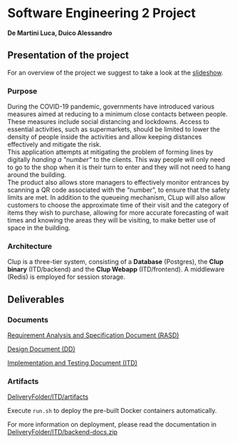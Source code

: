 # Software Engineering 2 Project
**De Martini Luca, Duico Alessandro**
## Presentation of the project
For an overview of the project we suggest to take a look at the [slideshow](/DeliveryFolder/slides.pdf).
### Purpose
During the COVID-19 pandemic, governments have introduced various measures aimed at reducing to a minimum close contacts between people. These measures include social distancing and lockdowns. Access to essential activities, such as supermarkets, should be limited to lower the density of people inside the activities and allow keeping distances effectively and mitigate the risk.
<br>
This application attempts at mitigating the problem of forming lines by digitally *handing a "number"* to the clients. This way people will only need to go to the shop when it is their turn to enter and they will not need to hang around the building.
<br>
The product also allows store managers to effectively monitor entrances by scanning a QR code associated with the “number”, to ensure that the safety limits are met.
In addition to the queueing mechanism, CLup will also allow customers to choose the approximate time of their visit and the category of items they wish to purchase, allowing for more accurate forecasting of wait times and knowing the areas they will be visiting, to make better use of space in the building.

### Architecture
Clup is a three-tier system, consisting of a **Database** (Postgres), the **Clup binary** (ITD/backend) and the **Clup Webapp** (ITD/frontend). A middleware (Redis) is employed for session storage.


## Deliverables
### Documents
[Requirement Analysis and Specification Document (RASD)](/DeliveryFolder/RASD1.pdf)

[Design Document (DD)](/DeliveryFolder/DD1.1.pdf)

[Implementation and Testing Document (ITD)](/DeliveryFolder/ITD1.1.pdf)

### Artifacts

[DeliveryFolder/ITD/artifacts](/DeliveryFolder/ITD/artifacts/)

Execute `run.sh` to deploy the pre-built Docker containers automatically.

For more information on deployment, please read the documentation in [DeliveryFolder/ITD/backend-docs.zip](/DeliveryFolder/ITD/backend-docs.zip)
